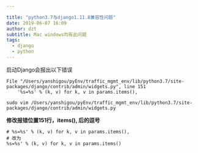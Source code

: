 ```yaml
---

title: "python3.7与django1.11.8兼容性问题"
date: 2019-06-07 16:09
author: dzt
subtitle: Mac windows均有此问题
tags:
  - django
  - python
---
```




启动Django会报出以下错误

```text
File "/Users/yanshigou/pyEnv/traffic_mgmt_env/lib/python3.7/site-packages/django/contrib/admin/widgets.py", line 151
    '%s=%s' % (k, v) for k, v in params.items(),
```



```
sudo vim /Users/yanshigou/pyEnv/traffic_mgmt_env/lib/python3.7/site-packages/django/contrib/admin/widgets.py
```

**修改报错位置151行，items(), 后的逗号**

```shell
# %s=%s' % (k, v) for k, v in params.items(),
# 改为
%s=%s' % (k, v) for k, v in params.items()
```

